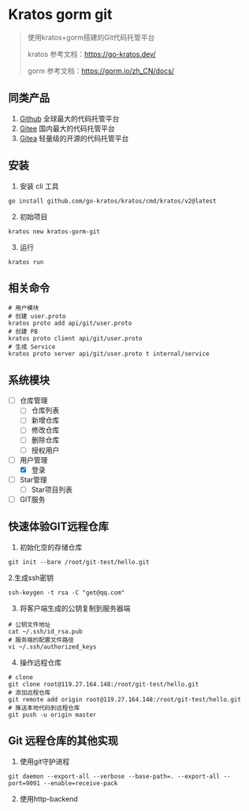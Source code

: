 # Kratos gorm git

> 使用kratos+gorm搭建的Git代码托管平台
> 
> kratos 参考文档：https://go-kratos.dev/
> 
> gorm 参考文档：https://gorm.io/zh_CN/docs/

## 同类产品

1. [Github](https://github.com/) 全球最大的代码托管平台
2. [Gitee](https://gitee.com/) 国内最大的代码托管平台
3. [Gitea](https://gitea.io/) 轻量级的开源的代码托管平台

## 安装
1. 安装 cli 工具
```shell
go install github.com/go-kratos/kratos/cmd/kratos/v2@latest 
```

2. 初始项目
```shell 
kratos new kratos-gorm-git
```

3. 运行
```shell
kratos run
```

## 相关命令
```shell
# 用户模块
# 创建 user.proto
kratos proto add api/git/user.proto
# 创建 PB
kratos proto client api/git/user.proto
# 生成 Service
kratos proto server api/git/user.proto t internal/service
```

## 系统模块

- [ ] 仓库管理
  - [ ] 仓库列表
  - [ ] 新增仓库
  - [ ] 修改仓库
  - [ ] 删除仓库
  - [ ] 授权用户
- [ ] 用户管理
  - [x] 登录
- [ ] Star管理
  - [ ] Star项目列表
- [ ] GIT服务

## 快速体验GIT远程仓库

1. 初始化空的存储仓库
```shell
git init --bare /root/git-test/hello.git 
```

2.生成ssh密钥
```
ssh-keygen -t rsa -C "get@qq.com"
```

3. 将客户端生成的公钥复制到服务器端
```shell
# 公钥文件地址
cat ~/.ssh/id_rsa.pub
# 服务端的配置文件路径
vi ~/.ssh/authorized_keys
```

4. 操作远程仓库
```shell
# clone
git clone root@119.27.164.148:/root/git-test/hello.git
# 添加远程仓库
git remote add origin root@119.27.164.148:/root/git-test/hello.git
# 推送本地代码到远程仓库
git push -u origin master
```

## Git 远程仓库的其他实现
1. 使用git守护进程
```shell
git daemon --export-all --verbose --base-path=. --export-all --port=9091 --enable=receive-pack 
```

2. 使用http-backend